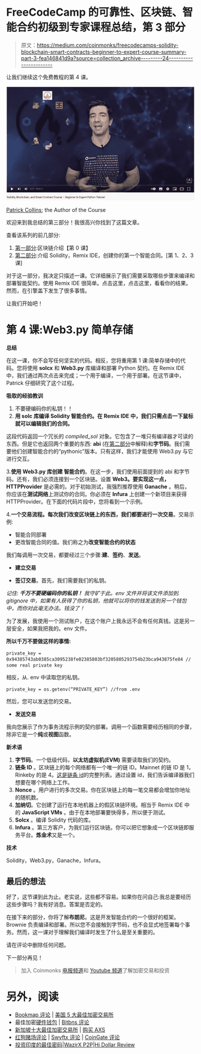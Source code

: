# FreeCodeCamp 的可靠性、区块链、智能合约初级到专家课程总结，第 3 部分

> 原文：<https://medium.com/coinmonks/freecodecamps-solidity-blockchain-smart-contracts-beginner-to-expert-course-summary-part-3-fea146841d9a?source=collection_archive---------24----------------------->

让我们继续这个免费教程的第 4 课。

![](img/5f2080571ff8c016fc8c629430f833b8.png)

[Patrick Collins](/@patrick.collins_58673); the Author of the Course

欢迎来到我总结的第三部分！我很高兴你找到了这篇文章。

查看该系列的前几部分:

1.  [第一部分](https://kris-ograbek.medium.com/freecodecamps-solidity-blockchain-smart-contracts-beginner-to-expert-course-summary-part-1-3539606eee0e):区块链介绍【第 0 课】
2.  [第二部分](https://kris-ograbek.medium.com/freecodecamps-solidity-blockchain-smart-contracts-beginner-to-expert-course-summary-part-2-da6e642efdea):介绍 Solidity，Remix IDE，创建你的第一个智能合同。[第 1、2、3 课]

对于这一部分，我决定只描述一课。它详细展示了我们需要采取哪些步骤来编译和部署智能契约。使用 Remix IDE 很简单。点击这里，点击这里，看看你的结果。然而，在引擎盖下发生了很多事情。

让我们开始吧！

# 第 4 课:Web3.py 简单存储

**总结**

在这一课，你不会写任何坚实的代码。相反，您将重用第 1 课:简单存储中的代码。您将使用 **solcx** 和 **Web3.py** 库编译和部署 Python 契约。在 Remix IDE 中，我们通过两次点击来完成；一个用于编译，一个用于部署。在这节课中，Patrick 仔细研究了这个过程。

**吸取的经验教训**

1.  不要硬编码你的私钥！！
2.  **用 solc 库编译 Solidity 智能合约。在 Remix IDE 中，我们只需点击一下鼠标就可以编辑我们的合同。**

这段代码返回一个冗长的 *compiled_sol* 对象。它包含了一堆只有编译器才可读的东西。但是它也返回两个重要的东西: **abi** (在[第二部分](https://kris-ograbek.medium.com/freecodecamps-solidity-blockchain-smart-contracts-beginner-to-expert-course-summary-part-2-da6e642efdea)中解释)和**字节码**。我们需要他们创建智能合约的“pythonic”版本。只有这样，我们才能使用 Web3.py 与它进行交互。

3.**使用 Web3.py 库创建** **智能合约**。在这一步，我们使用前面提到的 abi 和字节码。还有，我们必须连接到一个区块链。设置 **Web3。要实现这一点，HTTPProvider** 是必需的。对于初始测试，我强烈推荐使用 **Ganache** 。稍后，你应该在**测试网络**上测试你的合同。你必须在 **Infura** 上创建一个新项目来获得 HTTPProvider。在下面的代码片段中，您将看到一个示例。

4.**一个交易流程。**每次我们改变区块链上的东西，我们都要进行一次**交易**。交易示例:

*   智能合同部署
*   更改智能合同的值。我们称之为**改变智能合约的状态**

我们每调用一次交易，都要经过三个步骤:**建**、**签约**、**发送**。

*   **建立交易**

*   **签订交易**。首先，我们需要我们的私钥。

*记住:* ***千万不要硬编码你的私钥！*** *我守矿于此。env 文件并将该文件添加到. gitignore 中，如果有人获得了你的私钥，他就可以将你的钱发送到另一个钱包中，而你对此毫无办法。钱没了！*

为了发展，我使用一个测试账户，在这个账户上我永远不会有任何真钱。这是另一层安全，如果我把我的。env 文件。

**所以千万不要做这样的事情:**

```
private_key = 0x94385743ab0385ca3095238fe02385803bf3205805293754b23bca943875fe84 // some real private key
```

相反，从. env 中读取您的私钥。

```
private_key = os.getenv(“PRIVATE_KEY”) //from .env
```

然后，您可以发送您的交易。

*   **发送交易**

我向您展示了作为事务流程示例的契约部署。调用一个函数需要经历相同的步骤，除非它是一个**纯**或**视图**函数。

**新术语**

1.  **字节码**。一个低级代码，**以太坊虚拟机(EVM)** 需要读取我们的契约。
2.  **链条 ID** 。区块链上的每个网络都有一个唯一的链 ID。Mainnet 的链 ID 是 1，Rinkeby 的是 4。[这是链条 id](https://chainlist.org/)的完整列表。通过设置 id，我们告诉编译器我们想要在哪个网络上工作。
3.  **Nonce** 。用户进行的多次交易。你在区块链上的每一笔交易都会增加你地址的随机数。
4.  **加纳切**。它创建了运行在本地机器上的假区块链环境。相当于 Remix IDE 中的 **JavaScript VMs** 。由于在本地部署要快得多，所以便于测试。
5.  **Solcx** 。编译 Solidity 代码的库。
6.  **Infura** 。第三方客户，为我们运行区块链。你可以把它想象成一个区块链即服务平台。**炼金术**又是一个。

**技术**

Solidity，Web3.py，Ganache，Infura。

## 最后的想法

好了，这节课到此为止。老实说，这些都不容易。如果你在问自己:我总是要经历这些步骤吗？我有好消息。答案是否定的。

在接下来的部分，你将了解**布朗尼**。这是开发智能合约的一个很好的框架。Brownie 负责编译和部署。所以您不会接触到字节码，也不会显式地签署每个事务。然而，这一课对于理解我们编译时发生了什么是至关重要的。

请在评论中删除任何问题。

下一部分再见！

> 加入 Coinmonks [电报频道](https://t.me/coincodecap)和 [Youtube 频道](https://www.youtube.com/c/coinmonks/videos)了解加密交易和投资

# 另外，阅读

*   [Bookmap 评论](https://coincodecap.com/bookmap-review-2021-best-trading-software) | [美国 5 大最佳加密交易所](https://coincodecap.com/crypto-exchange-usa)
*   最佳加密[硬件钱包](/coinmonks/hardware-wallets-dfa1211730c6) | [Bitbns 评论](/coinmonks/bitbns-review-38256a07e161)
*   [新加坡十大最佳加密交易所](https://coincodecap.com/crypto-exchange-in-singapore) | [购买 AXS](https://coincodecap.com/buy-axs-token)
*   [红狗赌场评论](https://coincodecap.com/red-dog-casino-review) | [Swyftx 评论](https://coincodecap.com/swyftx-review) | [CoinGate 评论](https://coincodecap.com/coingate-review)
*   [投资印度的最佳密码](https://coincodecap.com/best-crypto-to-invest-in-india-in-2021)|[WazirX P2P](https://coincodecap.com/wazirx-p2p)|[Hi Dollar Review](https://coincodecap.com/hi-dollar-review)
